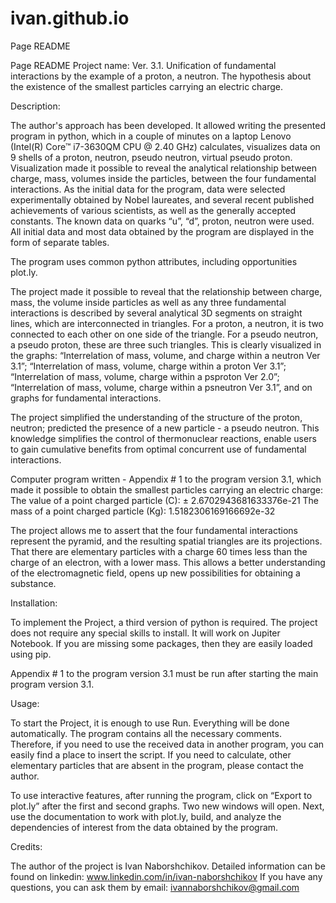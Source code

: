 # ivan.github.io
Page
README

Page README Project name: Ver. 3.1. Unification of fundamental interactions by the example of a proton, a neutron. The hypothesis about the existence of the smallest particles carrying an electric charge.

Description: 

The author's approach has been developed. It allowed writing the presented program in python, which in a couple of minutes on a laptop Lenovo (Intel(R) Core™ i7-3630QM CPU @ 2.40 GHz) calculates, visualizes data on 9 shells of a proton, neutron, pseudo neutron, virtual pseudo proton. Visualization made it possible to reveal the analytical relationship between charge, mass, volumes inside the particles, between the four fundamental interactions. 
As the initial data for the program, data were selected experimentally obtained by Nobel laureates, and several recent published achievements of various scientists, as well as the generally accepted constants. The known data on quarks “u”, “d”, proton, neutron were used. All initial data and most data obtained by the program are displayed in the form of separate tables.

The program uses common python attributes, including opportunities plot.ly.

The project made it possible to reveal that the relationship between charge, mass, the volume inside particles as well as any three fundamental interactions is described by several analytical 3D segments on straight lines, which are interconnected in triangles. For a proton, a neutron, it is two connected to each other on one side of the triangle. For a pseudo neutron, a pseudo proton, these are three such triangles. This is clearly visualized in the graphs: “Interrelation of mass, volume, and charge within a neutron Ver 3.1”; “Interrelation of mass, volume, charge within a proton Ver 3.1”; “Interrelation of mass, volume, charge within a psproton Ver 2.0”; “Interrelation of mass, volume, charge within a psneutron Ver 3.1”, and on graphs for fundamental interactions. 

The project simplified the understanding of the structure of the proton, neutron; predicted the presence of a new particle - a pseudo neutron. This knowledge simplifies the control of thermonuclear reactions, enable users to gain cumulative benefits from optimal concurrent use of fundamental interactions.

Computer program written - Appendix # 1 to the program version 3.1, which made it possible to obtain the smallest particles carrying an electric charge:
The value of a point charged particle (C): ± 2.6702943681633376e-21
The mass of a point charged particle (Kg): 1.5182306169166692e-32

The project allows me to assert that the four fundamental interactions represent the pyramid, and the resulting spatial triangles are its projections. That there are elementary particles with a charge 60 times less than the charge of an electron, with a lower mass. This allows a better understanding of the electromagnetic field, opens up new possibilities for obtaining a substance.

Installation: 

To implement the Project, a third version of python is required. The project does not require any special skills to install. It will work on Jupiter Notebook. If you are missing some packages, then they are easily loaded using pip.

Appendix # 1 to the program version 3.1 must be run after starting the main program version 3.1.

Usage:

To start the Project, it is enough to use Run. Everything will be done automatically. The program contains all the necessary comments. Therefore, if you need to use the received data in another program, you can easily find a place to insert the script. If you need to calculate, other elementary particles that are absent in the program, please contact the author.

To use interactive features, after running the program, click on “Export to plot.ly” after the first and second graphs. Two new windows will open. Next, use the documentation to work with plot.ly, build, and analyze the dependencies of interest from the data obtained by the program.

Credits: 

The author of the project is Ivan Naborshchikov. Detailed information can be found on linkedin: www.linkedin.com/in/ivan-naborshchikov If you have any questions, you can ask them by email: ivannaborshchikov@gmail.com
